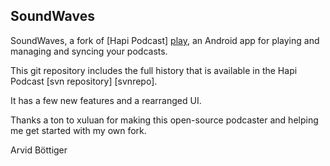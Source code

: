 ## SoundWaves

SoundWaves, a fork of [Hapi Podcast] [play],
an Android app for playing and managing and syncing your podcasts.

This git repository includes the full history that is available in the
Hapi Podcast [svn repository] [svnrepo].

  [play]: https://play.google.com/store/apps/details?id=info.bottiger.podcast
  [gitrepo]: https://github.com/bottiger/SoundWaves

It has a few new features and a rearranged UI.

Thanks a ton to xuluan for making this open-source podcaster and helping me
get started with my own fork.

Arvid Böttiger
